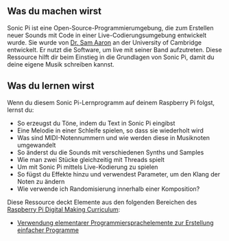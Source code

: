 ## Was du machen wirst

Sonic Pi ist eine Open-Source-Programmierumgebung, die zum Erstellen neuer Sounds mit Code in einer Live-Codierungsumgebung entwickelt wurde. Sie wurde von [Dr. Sam Aaron](http://sam.aaron.name/) an der University of Cambridge entwickelt. Er nutzt die Software, um live mit seiner Band aufzutreten. Diese Ressource hilft dir beim Einstieg in die Grundlagen von Sonic Pi, damit du deine eigene Musik schreiben kannst.

## Was du lernen wirst

Wenn du diesem Sonic Pi-Lernprogramm auf deinem Raspberry Pi folgst, lernst du:

- So erzeugst du Töne, indem du Text in Sonic Pi eingibst
- Eine Melodie in einer Schleife spielen, so dass sie wiederholt wird
- Was sind MIDI-Notennummern und wie werden diese in Musiknoten umgewandelt
- So änderst du die Sounds mit verschiedenen Synths und Samples
- Wie man zwei Stücke gleichzeitig mit Threads spielt
- Um mit Sonic Pi mittels Live-Kodierung zu spielen
- So fügst du Effekte hinzu und verwendest Parameter, um den Klang der Noten zu ändern
- Wie verwende ich Randomisierung innerhalb einer Komposition? 

Diese Ressource deckt Elemente aus den folgenden Bereichen des [Raspberry Pi Digital Making Curriculum](https://www.raspberrypi.org/curriculum/):

- [Verwendung elementarer Programmiersprachelemente zur Erstellung einfacher Programme](https://www.raspberrypi.org/curriculum/programming/creator)